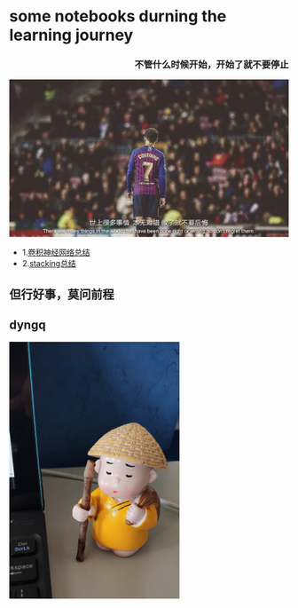 # some notebooks durning the learning journey
<h3 align="right">不管什么时候开始，开始了就不要停止</h3>

<div> <img src="https://github.com/dyngq/notebooks/blob/master/images/dyngq-initial/01.jpg"/> </div>

* 1.[卷积神经网络总结](https://github.com/dyngq/notebooks/blob/master/notebooks/%E7%A0%94%E7%A9%B6%E7%94%9F%E5%AD%A6%E4%B9%A0%E6%80%BB%E7%BB%93/%E5%8D%B7%E7%A7%AF%E7%A5%9E%E7%BB%8F%E7%BD%91%E7%BB%9C%20-%20Convolutional%20Neural%20Network-%20CNN.md)
* 2.[stacking总结](https://github.com/dyngq/notebooks/blob/master/notebooks/%E7%A0%94%E7%A9%B6%E7%94%9F%E5%AD%A6%E4%B9%A0%E6%80%BB%E7%BB%93/%E6%A8%A1%E5%9E%8B%E8%9E%8D%E5%90%88%E7%AE%97%E6%B3%95%EF%BC%88%E4%B8%89%EF%BC%89stacking.md)

## 但行好事，莫问前程
## dyngq

<img src="https://github.com/dyngq/notebooks/blob/master/images/dyngq-initial/04.jpg" width = 61% height = 61% align="center" alt="但行好事，莫问前程"/>
